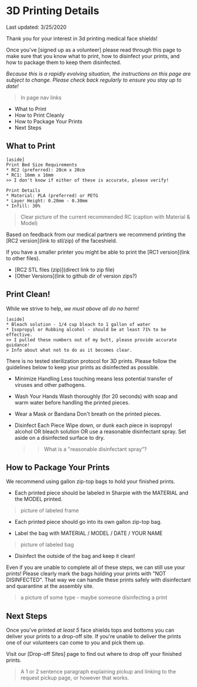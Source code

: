 # 3D Printing Details

Last updated: 3/25/2020

Thank you for your interest in 3d printing medical face shields!

Once you've [signed up as a volunteer] please read through this page to make sure that you know what to print, how to disinfect your prints, and how to package them to keep them disinfected.

<em>Because this is a rapidly evolving situation, the instructions on this page are subject to change. Please check back regularly to ensure you stay up to date!</em>


  > In page nav links
  * What to Print
  * How to Print Cleanly
  * How to Package Your Prints
  * Next Steps


## What to Print

    [aside]
    Print Bed Size Requirements
    * RC2 (preferred): 20cm x 20cm
    * RC1: 16mm x 16mm
    >> I don't know if either of these is accurate, please verify!

    Print Details
    * Material: PLA (preferred) or PETG
    * Layer Height: 0.20mm - 0.30mm
    * Infill: 30%

> Clear picture of the current recommended RC (caption with Material & Model)

Based on feedback from our medical partners we recommend printing the [RC2 version](link to stl/zip) of the faceshield.

If you have a smaller printer you might be able to print the [RC1 version](link to other files).

* [RC2 STL files (zip)](direct link to zip file)
* [Other Versions](link to github dir of version zips?)


## Print Clean!

While we strive to help, *we must above all do no harm!*

    [aside]
    * Bleach solution - 1/4 cup bleach to 1 gallon of water
    * Isopropyl or Rubbing alcohol - should be at least 71% to be effective.
    >> I pulled these numbers out of my butt, please provide accurate guidance!
    > Info about what not to do as it becomes clear.

There is no tested sterilization protocol for 3D prints. Please follow the guidelines below to keep your prints as disinfected as possible.

* Minimize Handling
  Less touching means less potential transfer of viruses and other pathogens.
  
* Wash Your Hands
  Wash thoroughly (for 20 seconds) with soap and warm water before handling the printed pieces.

* Wear a Mask or Bandana
  Don't breath on the printed pieces.

* Disinfect Each Piece
  Wipe down, or dunk each piece in isopropyl alcohol OR bleach solution OR use a reasonable disinfectant spray. Set aside on a disinfected surface to dry.
  >> What is a "reasonable disinfectant spray"?


## How to Package Your Prints

We recommend using gallon zip-top bags to hold your finished prints.

* Each printed piece should be labeled in Sharpie with the MATERIAL and the MODEL printed.

> picture of labeled frame

* Each printed piece should go into its own gallon zip-top bag.

* Label the bag with MATERIAL / MODEL / DATE / YOUR NAME

> picture of labeled bag

* Disinfect the outside of the bag and keep it clean!

Even if you are unable to complete all of these steps, we can still use your prints! Please clearly mark the bags holding your prints with "NOT DISINFECTED". That way we can handle these prints safely with disinfectant and quarantine at the assembly site.

> a picture of some type - maybe someone disinfecting a print

## Next Steps

Once you've printed *at least 5* face shields tops and bottoms you can deliver your prints to a drop-off site. If you're unable to deliver the prints one of our volunteers can come to you and pick them up.

Visit our [Drop-off Sites] page to find out where to drop off your finished prints.

> A 1 or 2 sentence paragraph explaining pickup and linking to the request pickup page, or however that works.


